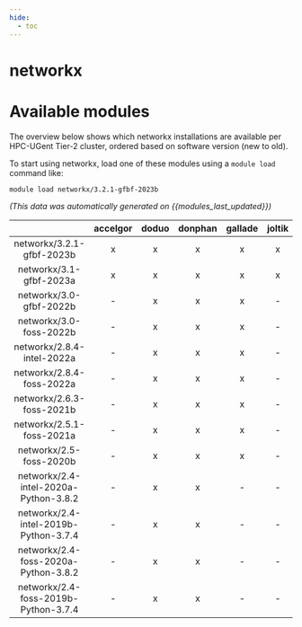 ```yaml
---
hide:
  - toc
---
```


networkx
========

# Available modules


The overview below shows which networkx installations are available per HPC-UGent Tier-2 cluster, ordered based on software version (new to old).

To start using networkx, load one of these modules using a `module load` command like:

```shell
module load networkx/3.2.1-gfbf-2023b
```

*(This data was automatically generated on {{modules_last_updated}})*  

| |accelgor|doduo|donphan|gallade|joltik|shinx|
| :---: | :---: | :---: | :---: | :---: | :---: | :---: |
|networkx/3.2.1-gfbf-2023b|x|x|x|x|x|x|
|networkx/3.1-gfbf-2023a|x|x|x|x|x|x|
|networkx/3.0-gfbf-2022b|-|x|x|x|-|-|
|networkx/3.0-foss-2022b|-|x|x|x|-|-|
|networkx/2.8.4-intel-2022a|-|x|x|x|-|-|
|networkx/2.8.4-foss-2022a|-|x|x|x|-|x|
|networkx/2.6.3-foss-2021b|-|x|x|x|-|-|
|networkx/2.5.1-foss-2021a|-|x|x|x|-|-|
|networkx/2.5-foss-2020b|-|x|x|x|-|-|
|networkx/2.4-intel-2020a-Python-3.8.2|-|x|x|-|-|-|
|networkx/2.4-intel-2019b-Python-3.7.4|-|x|x|-|-|-|
|networkx/2.4-foss-2020a-Python-3.8.2|-|x|x|-|-|-|
|networkx/2.4-foss-2019b-Python-3.7.4|-|x|x|-|-|-|
